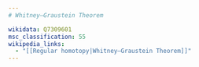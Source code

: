 ```yaml
---
# Whitney–Graustein Theorem

wikidata: Q7309601
msc_classification: 55
wikipedia_links:
  - "[[Regular homotopy|Whitney–Graustein Theorem]]"
---
```

